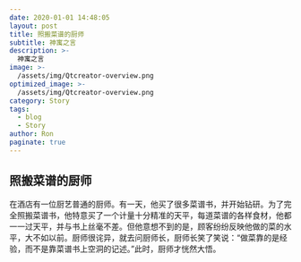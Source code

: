 ```yaml
---
date: 2020-01-01 14:48:05
layout: post
title: 照搬菜谱的厨师
subtitle: 神寓之言
description: >-
  神寓之言
image: >-
  /assets/img/Qtcreator-overview.png
optimized_image: >-
  /assets/img/Qtcreator-overview.png
category: Story
tags:
  - blog
  - Story
author: Ron
paginate: true
---
```

 ## 照搬菜谱的厨师

   在酒店有一位厨艺普通的厨师。有一天，他买了很多菜谱书，并开始钻研。为了完全照搬菜谱书，他特意买了一个计量十分精准的天平，每道菜谱的各样食材，他都一一过天平，并与书上丝毫不差。但他意想不到的是，顾客纷纷反映他做的菜的水平，大不如以前。厨师很诧异，就去问厨师长，厨师长笑了笑说：“做菜靠的是经验，而不是靠菜谱书上空洞的记述。”此时，厨师才恍然大悟。



